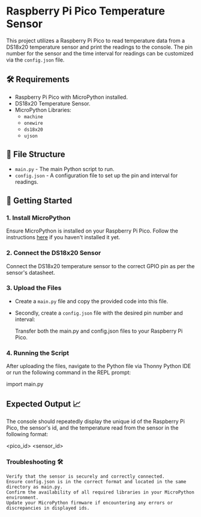 # Raspberry Pi Pico Temperature Sensor

This project utilizes a Raspberry Pi Pico to read temperature data from a DS18x20 temperature sensor and print the readings to the console. The pin number for the sensor and the time interval for readings can be customized via the `config.json` file.

## 🛠️ Requirements

- Raspberry Pi Pico with MicroPython installed.
- DS18x20 Temperature Sensor.
- MicroPython Libraries:
  - `machine`
  - `onewire`
  - `ds18x20`
  - `ujson`
  
## 📁 File Structure

- `main.py`     - The main Python script to run.
- `config.json` -  A configuration file to set up the pin and interval for readings.

## 🚀 Getting Started

### 1. Install MicroPython

Ensure MicroPython is installed on your Raspberry Pi Pico. Follow the instructions [here](https://www.raspberrypi.org/documentation/rp2040/getting-started/#getting-started-with-micropython) if you haven't installed it yet.

### 2. Connect the DS18x20 Sensor

Connect the DS18x20 temperature sensor to the correct GPIO pin as per the sensor's datasheet.

### 3. Upload the Files

- Create a `main.py` file and copy the provided code into this file.
- Secondly, create a `config.json` file with the desired pin number and interval:


    Transfer both the main.py and config.json files to your Raspberry Pi Pico.

### 4. Running the Script

After uploading the files, navigate to the Python file via Thonny Python IDE or run the following command in the REPL prompt:

import main.py

## Expected Output 📈

The console should repeatedly display the unique id of the Raspberry Pi Pico, the sensor's id, and the temperature read from the sensor in the following format:

<pico_id> <sensor_id> <temperature>

### Troubleshooting 🛠️

    Verify that the sensor is securely and correctly connected.
    Ensure config.json is in the correct format and located in the same directory as main.py.
    Confirm the availability of all required libraries in your MicroPython environment.
    Update your MicroPython firmware if encountering any errors or discrepancies in displayed ids.
